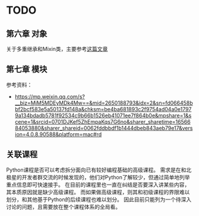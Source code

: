# TODO

## 第六章 对象

关于多重继承和Mixin类，主要参考[这篇文章](https://blog.hszofficial.site/TutorialForPython/语法篇/面向对象惯用法/多重继承和Mixin.html#:~:text=Mixin是一种非常谨慎的多重继承用法%2C它的特点是%3A%201%20Mixin%20类是单一职责的%202,Mixin%20类对宿主类一无所知%203%20不存在超类方法调用%28super%29以避免引入%20MRO%20查找顺序问题)

## 第七章 模块

参考资料：

- https://mp.weixin.qq.com/s?__biz=MjM5MDEyMDk4Mw==&mid=2650188793&idx=2&sn=fd066458bbf2bcf583e5a50137fd148a&chksm=be4ba681893c2f9754ad04a0e17979a134bdadb5781f92534c9b66b1526eb41071ee7f864b0e&mpshare=1&scene=1&srcid=0701DJKef5ZhEmpaKqs7G6no&sharer_sharetime=1656684053880&sharer_shareid=0062fddbbdf1b1444dbeb843aeb79e17&version=4.0.8.90588&platform=mac#rd

## 关联课程

Python课程是否可以考虑拆分面向已有较好编程基础的高级课程。
需求是在和北极星的开发者群交流的时候发现的，他们对Python了解较少，但通过简单地列举重点信息即可快速接手。
在目前的课程里也一直在纠结是否要深入讲某些内容，其本质原因就是缺少高级课程。
而如果做高级课程，则其和初级课程的界限难以划分，和其他基于Python的后续课程也难以划分。
因此目前只能列为一个待深入讨论的问题，且需要放在整个课程体系的全局看。
